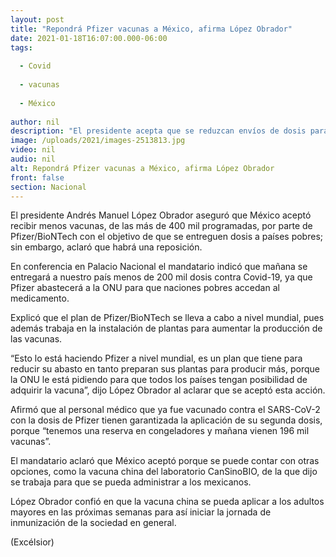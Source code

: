 ```yaml
---
layout: post
title: "Repondrá Pfizer vacunas a México, afirma López Obrador"
date: 2021-01-18T16:07:00.000-06:00
tags:
  
  - Covid
  
  - vacunas
  
  - México
  
author: nil
description: "El presidente acepta que se reduzcan envíos de dosis para que se entreguen a la ONU para países pobres; médicos vacunados tienen garantizada la segunda dosis, asegura"
image: /uploads/2021/images-2513813.jpg
video: nil
audio: nil
alt: Repondrá Pfizer vacunas a México, afirma López Obrador
front: false
section: Nacional
---
```


El presidente Andrés Manuel López Obrador aseguró que México aceptó recibir menos vacunas, de las más de 400 mil programadas, por parte de Pfizer/BioNTech con el objetivo de que se entreguen dosis a países pobres; sin embargo, aclaró que habrá una reposición.

En conferencia en Palacio Nacional el mandatario indicó que mañana se entregará a nuestro país menos de 200 mil dosis contra Covid-19, ya que Pfizer abastecerá a la ONU para que naciones pobres accedan al medicamento.

Explicó que el plan de Pfizer/BioNTech se lleva a cabo a nivel mundial, pues además trabaja en la instalación de plantas para aumentar la producción de las vacunas.

“Esto lo está haciendo Pfizer a nivel mundial, es un plan que tiene para reducir su abasto en tanto preparan sus plantas para producir más, porque la ONU le está pidiendo para que todos los países tengan posibilidad de adquirir la vacuna”, dijo López Obrador al aclarar que se aceptó esta acción.

Afirmó que al personal médico que ya fue vacunado contra el SARS-CoV-2 con la dosis de Pfizer tienen garantizada la aplicación de su segunda dosis, porque “tenemos una reserva en congeladores y mañana vienen 196 mil vacunas”.

El mandatario aclaró que México aceptó porque se puede contar con otras opciones, como la vacuna china del laboratorio CanSinoBIO, de la que dijo se trabaja para que se pueda administrar a los mexicanos.

López Obrador confió en que la vacuna china se pueda aplicar a los adultos mayores en las próximas semanas para así iniciar la jornada de inmunización de la sociedad en general.

(Excélsior)